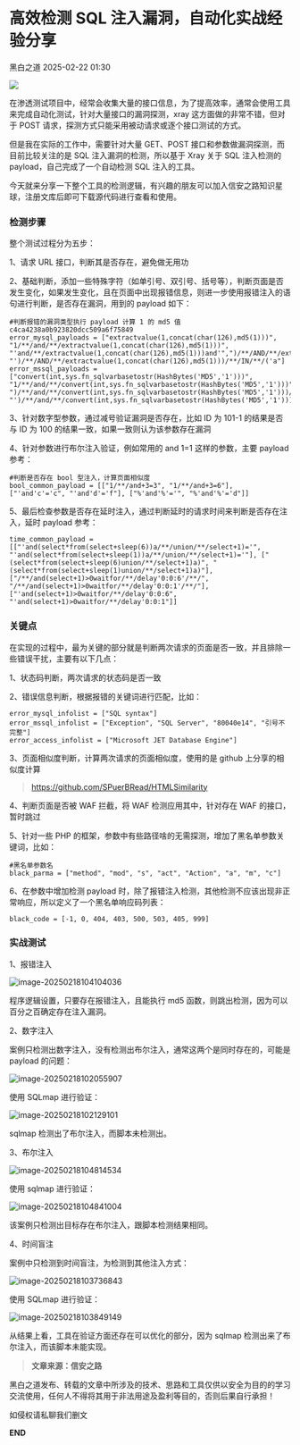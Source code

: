 #  高效检测 SQL 注入漏洞，自动化实战经验分享   
 黑白之道   2025-02-22 01:30  
  
![](https://mmbiz.qpic.cn/mmbiz_gif/3xxicXNlTXLicwgPqvK8QgwnCr09iaSllrsXJLMkThiaHibEntZKkJiaicEd4ibWQxyn3gtAWbyGqtHVb0qqsHFC9jW3oQ/640?wx_fmt=gif "")  
  
在渗透测试项目中，经常会收集大量的接口信息，为了提高效率，通常会使用工具来完成自动化测试，针对大量接口的漏洞探测，xray 这方面做的非常不错，但对于 POST 请求，探测方式只能采用被动请求或逐个接口测试的方式。  
  
但是我在实际的工作中，需要针对大量 GET、POST 接口和参数做漏洞探测，而目前比较关注的是 SQL 注入漏洞的检测，所以基于 Xray 关于 SQL 注入检测的 payload，自己完成了一个自动检测 SQL 注入的工具。  
  
今天就来分享一下整个工具的检测逻辑，有兴趣的朋友可以加入信安之路知识星球，注册文库后即可下载源代码进行查看和使用。  
### 检测步骤  
  
整个测试过程分为五步：  
  
1、请求 URL 接口，判断其是否存在，避免做无用功  
  
2、基础判断，添加一些特殊字符（如单引号、双引号、括号等），判断页面是否发生变化，如果发生变化，且在页面中出现报错信息，则进一步使用报错注入的语句进行判断，是否存在漏洞，用到的 payload 如下：  
```
#判断报错的漏洞类型执行 payload 计算 1 的 md5 值 c4ca4238a0b923820dcc509a6f75849
error_mysql_payloads = ["extractvalue(1,concat(char(126),md5(1)))", "1/**/and/**/extractvalue(1,concat(char(126),md5(1)))", "'and/**/extractvalue(1,concat(char(126),md5(1)))and'",")/**/AND/**/extractvalue(1,concat(char(126),md5(1)))/**/IN/**/(1", "')/**/AND/**/extractvalue(1,concat(char(126),md5(1)))/**/IN/**/('a"]
error_mssql_payloads = ["convert(int,sys.fn_sqlvarbasetostr(HashBytes('MD5','1')))", "1/**/and/**/convert(int,sys.fn_sqlvarbasetostr(HashBytes('MD5','1')))","'and/**/convert(int,sys.fn_sqlvarbasetostr(HashBytes('MD5','1')))>'0", ")/**/and/**/convert(int,sys.fn_sqlvarbasetostr(HashBytes('MD5','1')))/**/in/**/(1", "')/**/and/**/convert(int,sys.fn_sqlvarbasetostr(HashBytes('MD5','1')))/**/in/**/('a"]
```  
  
3、针对数字型参数，通过减号验证漏洞是否存在，比如 ID 为 101-1 的结果是否与 ID 为 100 的结果一致，如果一致则认为该参数存在漏洞  
  
4、针对参数进行布尔注入验证，例如常用的 and 1=1 这样的参数，主要 payload 参考：  
```
#判断是否存在 bool 型注入，计算页面相似度
bool_common_payload = [["1/**/and+3=3", "1/**/and+3=6"], ["'and'c'='c", "'and'd'='f"], ["%'and'%'='", "%'and'%'='d"]]
```  
  
5、最后检查参数是否存在延时注入，通过判断延时的请求时间来判断是否存在注入，延时 payload 参考：  
```
time_common_payload =[["'and(select*from(select+sleep(6))a/**/union/**/select+1)='", "'and(select*from(select+sleep(1))a/**/union/**/select+1)='"], ["(select*from(select+sleep(6)union/**/select+1)a)", "(select*from(select+sleep(1)union/**/select+1)a)"],["/**/and(select+1)>0waitfor/**/delay'0:0:6'/**/", "/**/and(select+1)>0waitfor/**/delay'0:0:1'/**/"], ["'and(select+1)>0waitfor/**/delay'0:0:6", "'and(select+1)>0waitfor/**/delay'0:0:1"]]
```  
### 关键点  
  
在实现的过程中，最为关键的部分就是判断两次请求的页面是否一致，并且排除一些错误干扰，主要有以下几点：  
  
1、状态码判断，两次请求的状态码是否一致  
  
2、错误信息判断，根据报错的关键词进行匹配，比如：  
```
error_mysql_infolist = ["SQL syntax"]
error_mssql_infolist = ["Exception", "SQL Server", "80040e14", "引号不完整"]
error_access_infolist = ["Microsoft JET Database Engine"]
```  
  
3、页面相似度判断，计算两次请求的页面相似度，使用的是 github 上分享的相似度计算  
> https://github.com/SPuerBRead/HTMLSimilarity  
  
  
4、判断页面是否被 WAF 拦截，将 WAF 检测应用其中，针对存在 WAF 的接口，暂时跳过  
  
5、针对一些 PHP 的框架，参数中有些路径啥的无需探测，增加了黑名单参数关键词，比如：  
```
#黑名单参数名
black_parma = ["method", "mod", "s", "act", "Action", "a", "m", "c"]

```  
  
6、在参数中增加检测 payload 时，除了报错注入检测，其他检测不应该出现非正常响应，所以定义了一个黑名单响应码列表：  
```
black_code = [-1, 0, 404, 403, 500, 503, 405, 999]
```  
### 实战测试  
  
1、报错注入  
  
![image-20250218104104036](https://mmbiz.qpic.cn/mmbiz_png/sGfPWsuKAfficw0aC0aicGeRG072hp6N6lpkCyH5k3ZGpnhRdVHdnX9KJA28ibk75NaLkJ93V7N9bOhlnicBSHibTJQ/640?wx_fmt=png&from=appmsg&tp=wxpic&wxfrom=5&wx_lazy=1&wx_co=1 "")  
  
程序逻辑设置，只要存在报错注入，且能执行 md5 函数，则跳出检测，因为可以百分之百确定存在注入漏洞。  
  
2、数字注入  
  
案例只检测出数字注入，没有检测出布尔注入，通常这两个是同时存在的，可能是 payload 的问题：  
  
![image-20250218102055907](https://mmbiz.qpic.cn/mmbiz_png/sGfPWsuKAfficw0aC0aicGeRG072hp6N6lyUmcLRWWrNnYxRGWF7KARfZ2bId8J3vUlXAhzlzQbdYHnibibpuMJY4A/640?wx_fmt=png&from=appmsg&tp=wxpic&wxfrom=5&wx_lazy=1&wx_co=1 "")  
  
使用 SQLmap 进行验证：  
  
![image-20250218102129101](https://mmbiz.qpic.cn/mmbiz_png/sGfPWsuKAfficw0aC0aicGeRG072hp6N6lPK3gd6VuSTNKDQ7qGf8SvdzlibLtzhby496GSyh2AV1EyfylkfG7cicQ/640?wx_fmt=png&from=appmsg&tp=wxpic&wxfrom=5&wx_lazy=1&wx_co=1 "")  
  
sqlmap 检测出了布尔注入，而脚本未检测出。  
  
3、布尔注入  
  
![image-20250218104814534](https://mmbiz.qpic.cn/mmbiz_png/sGfPWsuKAfficw0aC0aicGeRG072hp6N6lAxFZRhVfDCwKgD2iaSuw2sIp3VM1VIWRmZe8LZGlpQc1e3AyXEFlJMA/640?wx_fmt=png&from=appmsg&tp=wxpic&wxfrom=5&wx_lazy=1&wx_co=1 "")  
  
使用 sqlmap 进行验证：  
  
![image-20250218104841004](https://mmbiz.qpic.cn/mmbiz_png/sGfPWsuKAfficw0aC0aicGeRG072hp6N6liasxHSbl4iamVFDRGibcdTh1weYia9XO6JkQ2ZribfJGtnjXDn90VDoFyKQ/640?wx_fmt=png&from=appmsg&tp=wxpic&wxfrom=5&wx_lazy=1&wx_co=1 "")  
  
该案例只检测出目标存在布尔注入，跟脚本检测结果相同。  
  
4、时间盲注  
  
案例中只检测到时间盲注，为检测到其他注入方式：  
  
![image-20250218103736843](https://mmbiz.qpic.cn/mmbiz_png/sGfPWsuKAfficw0aC0aicGeRG072hp6N6l8kxtEaXGiaia8z4m4Kyvu1l8a3FYzxMTuJw1CbpODlXGY0YEAnOU5dmg/640?wx_fmt=png&from=appmsg&tp=wxpic&wxfrom=5&wx_lazy=1&wx_co=1 "")  
  
使用 SQLmap 进行验证：  
  
![image-20250218103849149](https://mmbiz.qpic.cn/mmbiz_png/sGfPWsuKAfficw0aC0aicGeRG072hp6N6lob7vl6pf0G7iaaAOQpfdicoiaicBw0TGFYib98om9jRMXicp6AptuD0qYMCQ/640?wx_fmt=png&from=appmsg&tp=wxpic&wxfrom=5&wx_lazy=1&wx_co=1 "")  
  
从结果上看，工具在验证方面还存在可以优化的部分，因为 sqlmap 检测出来了布尔注入，而该脚本未能实现。  
  
> **文章来源：信安之路**  
  
  
  
黑白之道发布、转载的文章中所涉及的技术、思路和工具仅供以安全为目的的学习交流使用，任何人不得将其用于非法用途及盈利等目的，否则后果自行承担！  
  
如侵权请私聊我们删文  
  
  
**END**  
  
  

